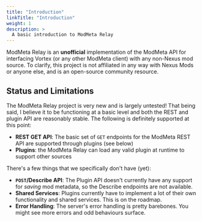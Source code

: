 ```yaml
---
title: "Introduction"
linkTitle: "Introduction"
weight: 1
description: >
  A basic introduction to ModMeta Relay
---
```


ModMeta Relay is an **unofficial** implementation of the ModMeta API for interfacing Vortex (or any other ModMeta client) with any non-Nexus mod source. To clarify, this project is not affiliated in any way with Nexus Mods or anyone else, and is an open-source community resource.

## Status and Limitations

The ModMeta Relay project is very new and is largely untested! That being said, I believe it to be functioning at a basic level and both the REST and plugin API are reasonably stable. The following is definitely supported at this point:

- **REST GET API**: The basic set of `GET` endpoints for the ModMeta REST API are supported through plugins (see below)
- **Plugins**: the ModMeta Relay can load any valid plugin at runtime to support other sources

There's a few things that we specifically don't have (yet):

- **`POST`/Describe API**: The Plugin API doesn't currently have any support for *saving* mod metadata, so the Describe endpoints are not available.
- **Shared Services**: Plugins currently have to implement a lot of their own functionality and shared services. This is on the roadmap.
- **Error Handling**: The server's error handling is pretty barebones. You might see more errors and odd behaviours surface.